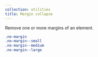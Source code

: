 ```yaml
---
collection: utilities
title: Margin collapse
---
```


Remove one or more margins of an element.

```css
.no-margin
.no-margin--small
.no-margin--medium
.no-margin--large
```
